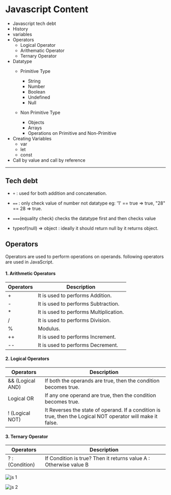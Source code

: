 # Javascript Content
 - Javascript tech debt
 - History
 - variables
 - Operators
     - Logical Operator
     - Arithematic Operator
     - Ternary Operator
- Datatype
     - Primitive Type
          - String
          - Number
          - Boolean
          - Undefined 
          - Null
     
     - Non Primitive Type
         - Objects
         - Arrays
         - Operations on Primitive and Non-Primitive
- Creating Variables
     - var
     - let
     - const
- Call by value and call by reference 
<hr/>

## Tech debt

* `+` : used for both addition and concatenation. 

* `==` : only check value of number not datatype eg: '1' == true => true, "28" == 28 => true. 
* `===`(equality check)   checks the datatype first and then checks value
* typeof(null) => object : ideally it should return null by it returns object.
## Operators
Operators are used to perform operations on operands. following operators are used in JavaScript.

#### 1. Arithmetic Operators
| Operators         | Description |
|--------------------|------------- |
|+ |It is used to performs Addition. |
|-	 |It is used to performs Subtraction. |
|*	 | It is used to performs Multiplication. |
|/	 |It is used to performs Division. |
|%	 |Modulus. |
|++	 |It is used to performs Increment. |
|--  |It is used to performs Decrement. |

#### 2. Logical Operators

| Operators          | Description |
|--------------------|------------- |
|&& (Logical AND)    | If both the operands are true, then the condition becomes true.         |	
| Logical OR     |If any one operand are true, then the condition becomes true.|
|! (Logical NOT)     | It Reverses the state of operand. If a condition is true, then the Logical NOT operator will make it false.|


#### 3. Ternary Operator 

| Operators          | Description |
|--------------------|------------- |
|? : (Condition)|If Condition is true? Then it returns value A  : Otherwise value B|

![js 1](https://user-images.githubusercontent.com/88389614/128202501-7de0814d-0c53-4b6a-8b89-737cd965883c.jpeg)






![js 2](https://user-images.githubusercontent.com/88389614/128202532-d33650cb-b3fe-40f0-b1d7-e8f08733b37f.jpeg)
